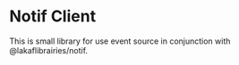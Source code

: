 # Notif Client
This is small library for use event source in conjunction with @lakaflibrairies/notif.


